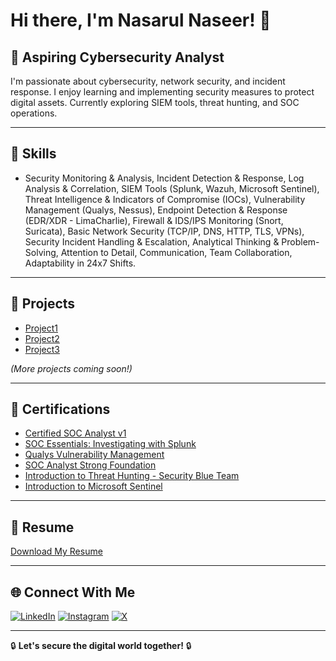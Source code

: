 # Hi there, I'm Nasarul Naseer! 👋

## 🚀 Aspiring Cybersecurity Analyst  

I'm passionate about cybersecurity, network security, and incident response. I enjoy learning and implementing security measures to protect digital assets. Currently exploring SIEM tools, threat hunting, and SOC operations.

---

## 🔧 Skills
- Security Monitoring & Analysis, Incident Detection & Response, Log Analysis & Correlation, SIEM Tools (Splunk, Wazuh, Microsoft Sentinel), Threat Intelligence & Indicators of Compromise (IOCs), Vulnerability Management (Qualys, Nessus), Endpoint Detection & Response (EDR/XDR - LimaCharlie), Firewall & IDS/IPS Monitoring (Snort, Suricata), Basic Network Security (TCP/IP, DNS, HTTP, TLS, VPNs), Security Incident Handling & Escalation, Analytical Thinking & Problem-Solving, Attention to Detail, Communication, Team Collaboration, Adaptability in 24x7 Shifts.


---

## 📂 Projects
- [Project1](#)
- [Project2](#)
- [Project3](#)

_(More projects coming soon!)_

---

## 📜 Certifications
- [Certified SOC Analyst v1](https://drive.google.com/file/d/1LYpDOpeiKMG5Pjcb_NbOXprroLjk3jrv/view?usp=sharing)
- [SOC Essentials: Investigating with Splunk](https://drive.google.com/file/d/1_geEW4Ggdbc0C8KDe1fKM__sWqUz7FSA/view?usp=drive_link)
- [Qualys Vulnerability Management](https://drive.google.com/file/d/16bbjZmjN46-bs4-BOfVi17Ic9ihp1Los/view?usp=drive_link)
- [SOC Analyst Strong Foundation](https://www.udemy.com/certificate/UC-ad98c13f-91d6-42a0-9daf-a7c3c23f7390/)
- [Introduction to Threat Hunting - Security Blue Team](https://drive.google.com/file/d/1HbvGIuPGdUwJSMZ-VsLqTWddxrf10Q9p/view?usp=drive_link)
- [Introduction to Microsoft Sentinel](https://learn.microsoft.com/en-in/users/nasarulnaseer-0714/achievements/cf5h7jx9?ref=https%3A%2F%2Fwww.linkedin.com%2F)


---

## 📄 Resume
[Download My Resume](https://github.com/nasarul10/Resume/blob/main/Nasarul_Cybersecurity_Resume.pdf) 

---

## 🌐 Connect With Me
[![LinkedIn](https://img.shields.io/badge/LinkedIn-0077B5?style=for-the-badge&logo=linkedin&logoColor=white)](https://www.linkedin.com/in/nasarulnaseer/)
[![Instagram](https://img.shields.io/badge/Instagram-E4405F?style=for-the-badge&logo=instagram&logoColor=white)](https://www.instagram.com/nasarul_nazz/)
[![X](https://img.shields.io/badge/X-000000?style=for-the-badge&logo=x&logoColor=white)](https://twitter.com/YOUR-X-ID/)



---

🔒 **Let's secure the digital world together!** 🔒
